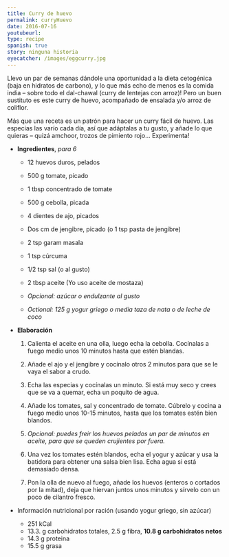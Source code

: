 ```yaml
---
title: Curry de huevo
permalink: curryHuevo
date: 2016-07-16
youtubeurl: 
type: recipe
spanish: true
story: ninguna historia
eyecatcher: /images/eggcurry.jpg
---
```


Llevo un par de semanas dándole una oportunidad a la dieta cetogénica (baja en hidratos de carbono), y lo que más echo de menos es la comida india – sobre todo el dal-chawal (curry de lentejas con arroz)! Pero un buen sustituto es este curry de huevo, acompañado de ensalada y/o arroz de coliflor.

 

Más que una receta es un patrón para hacer un curry fácil de huevo. Las especias las varío cada día, así que adáptalas a tu gusto, y añade lo que quieras – quizá amchoor, trozos de pimiento rojo... Experimenta!

 

* **Ingredientes**, _para 6_ 

  - 12 huevos duros, pelados

  - 500 g tomate, picado

  - 1 tbsp concentrado de tomate

  - 500 g cebolla, picada

  - 4 dientes de ajo, picados

  - Dos cm de jengibre, picado (o 1 tsp pasta de jengibre)

  - 2 tsp garam masala

  - 1 tsp cúrcuma

  - 1/2 tsp sal (o al gusto)

  - 2 tbsp aceite (Yo uso aceite de mostaza)

  - _Opcional: azúcar o endulzante al gusto_ 

  - _Octional: 125 g yogur griego o media taza de nata o de leche de coco_

 

* **Elaboración**

  1. Calienta el aceite en una olla, luego echa la cebolla. Cocínalas a fuego medio unos 10 minutos hasta que estén blandas. 

  2. Añade el ajo y el jengibre y cocínalo otros 2 minutos para que se le vaya el sabor a crudo. 

  3. Echa las especias y cocínalas un minuto. Si está muy seco y crees que se va a quemar, echa un poquito de agua. 

  4. Añade los tomates, sal y concentrado de tomate. Cúbrelo y cocina a fuego medio unos 10-15 minutos, hasta que los tomates estén bien blandos. 

  5. _Opcional: puedes freir los huevos pelados un par de minutos en aceite, para que se queden crujientes por fuera._

  6. Una vez los tomates estén blandos, echa el yogur y azúcar y usa la batidora para obtener una salsa bien lisa. Echa agua si está demasiado densa. 

  7. Pon la olla de nuevo al fuego, añade los huevos (enteros o cortados por la mitad), deja que hiervan juntos unos minutos y sírvelo con un poco de cilantro fresco.


* Información nutricional por ración (usando yogur griego, sin azúcar)
  - 251 kCal
  - 13.3. g carbohidratos totales, 2.5 g fibra, **10.8 g carbohidratos netos**
  - 14.3 g proteina
  - 15.5 g grasa
